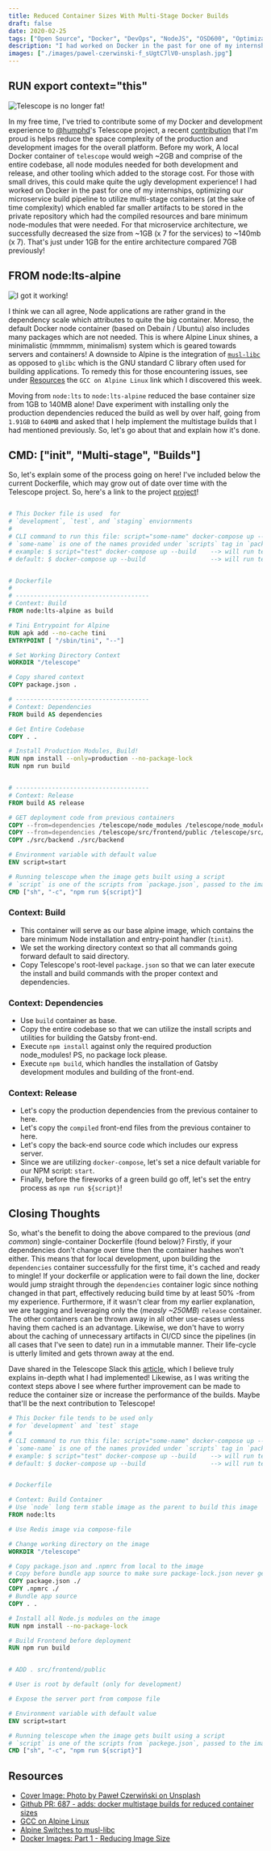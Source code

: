 ```yaml
---
title: Reduced Container Sizes With Multi-Stage Docker Builds
draft: false
date: 2020-02-25
tags: ["Open Source", "Docker", "DevOps", "NodeJS", "OSD600", "Optimizations"]
description: "I had worked on Docker in the past for one of my internships, optimizing our microservice build pipeline to utilize multi-stage containers (at the sake of time complexity) which enabled far smaller artifacts to be stored in the private repository which had the compiled resources and bare minimum node-modules that were needed. For that microservice architecture, we successfully decreased the size from ~1GB (x 7 for the services) to ~140mb (x 7). That's just under 1GB for the entire architecture compared 7GB previously!"
images: ["./images/pawel-czerwinski-f_sUgtC7lV0-unsplash.jpg"]
---
```


## RUN export context="this"

![Telescope is no longer fat!](./images/Pocket-Telescope.png)

In my free time, I've tried to contribute some of my Docker and development experience to [@humphd](twitter.com/@humpd)'s Telescope project, a recent [contribution](https://github.com/Seneca-CDOT/telescope/pull/687) that I'm proud is helps reduce the space complexity of the production and development images for the overall platform. Before my work, A local Docker container of `telescope` would weigh ~2GB and comprise of the entire codebase, all node modules needed for both development and release, and other tooling which added to the storage cost. For those with small drives, this could make quite the ugly development experience! I had worked on Docker in the past for one of my internships, optimizing our microservice build pipeline to utilize multi-stage containers (at the sake of time complexity) which enabled far smaller artifacts to be stored in the private repository which had the compiled resources and bare minimum node-modules that were needed. For that microservice architecture, we successfully decreased the size from ~1GB (x 7 for the services) to ~140mb (x 7). That's just under 1GB for the entire architecture compared 7GB previously!

## FROM node:lts-alpine

![I got it working!](./images/I-Got-It-Working.png)

I think we can all agree, Node applications are rather grand in the dependency scale which attributes to quite the big container. Moreso, the default Docker node container (based on Debain / Ubuntu) also includes many packages which are not needed. This is where Alpine Linux shines, a minimalistic (mmmmm, minimalism) system which is geared towards servers and containers! A downside to Alpine is the integration of [`musl-libc`](https://alpinelinux.org/posts/Alpine-Linux-has-switched-to-musl-libc.html) as opposed to `glibc` which is the GNU standard C library often used for building applications. To remedy this for those encountering issues, see under [Resources](#resources) the `GCC on Alpine Linux` link which I discovered this week.

Moving from `node:lts` to `node:lts-alpine` reduced the base container size from 1GB to 140MB alone! Dave experiment with installing only the production dependencies reduced the build as well by over half, going from `1.91GB` to `640MB` and asked that I help implement the multistage builds that I had mentioned previously. So, let's go about that and explain how it's done.

## CMD: ["init", "Multi-stage", "Builds"]

So, let's explain some of the process going on here! I've included below the current Dockerfile, which may grow out of date over time with the Telescope project. So, here's a link to the project [project](https://github.com/Seneca-CDOT/telescope/)!

```dockerfile

# This Docker file is used  for
# `development`, `test`, and `staging` enviornments
#
# CLI command to run this file: script="some-name" docker-compose up --build
# `some-name` is one of the names provided under `scripts` tag in `package.json` file
# example: $ script="test" docker-compose up --build    --> will run telescope with `test` script
# default: $ docker-compose up --build                  --> will run telescope with `start` script


# Dockerfile
#
# -------------------------------------
# Context: Build
FROM node:lts-alpine as build

# Tini Entrypoint for Alpine
RUN apk add --no-cache tini
ENTRYPOINT [ "/sbin/tini", "--"]

# Set Working Directory Context
WORKDIR "/telescope"

# Copy shared context
COPY package.json .

# -------------------------------------
# Context: Dependencies
FROM build AS dependencies

# Get Entire Codebase
COPY . .

# Install Production Modules, Build!
RUN npm install --only=production --no-package-lock
RUN npm run build


# -------------------------------------
# Context: Release
FROM build AS release

# GET deployment code from previous containers
COPY --from=dependencies /telescope/node_modules /telescope/node_modules
COPY --from=dependencies /telescope/src/frontend/public /telescope/src/frontend/public
COPY ./src/backend ./src/backend

# Environment variable with default value
ENV script=start

# Running telescope when the image gets built using a script
# `script` is one of the scripts from `package.json`, passed to the image
CMD ["sh", "-c", "npm run ${script}"]
```

### Context: Build

- This container will serve as our base alpine image, which contains the bare minimum Node installation and entry-point handler (`tinit`).
- We set the working directory context so that all commands going forward default to said directory.
- Copy Telescope's root-level `package.json` so that we can later execute the install and build commands with the proper context and dependencies.

### Context: Dependencies

- Use `build` container as base.
- Copy the entire codebase so that we can utilize the install scripts and utilities for building the Gatsby front-end.
- Execute `npm install` against only the required production node_modules! PS, no package lock please.
- Execute `npm build`, which handles the installation of Gatsby development modules and building of the front-end.

### Context: Release

- Let's copy the production dependencies from the previous container to here.
- Let's copy the `compiled` front-end files from the previous container to here.
- Let's copy the back-end source code which includes our express server.
- Since we are utilizing `docker-compose`, let's set a nice default variable for our NPM script: `start`.
- Finally, before the fireworks of a green build go off, let's set the entry process as `npm run ${script}`!

## Closing Thoughts

So, what's the benefit to doing the above compared to the previous (_and common_) single-container Dockerfile (found below)? Firstly, if your dependencies don't change over time then the container hashes won't either. This means that for local development, upon building the `dependencies` container successfully for the first time, it's cached and ready to mingle! If your dockerfile or application were to fail down the line, docker would jump straight through the `dependencies` container logic since nothing changed in that part, effectively reducing build time by at least 50% -from my experience. Furthermore, if it wasn't clear from my earlier explanation, we are tagging and leveraging only the (_measly ~250MB_) `release` container. The other containers can be thrown away in all other use-cases unless having them cached is an advantage. Likewise, we don't have to worry about the caching of unnecessary artifacts in CI/CD since the pipelines (in all cases that I've seen to date) run in a immutable manner. Their life-cycle is utterly limited and gets thrown away at the end.

Dave shared in the Telescope Slack this [article](https://www.ardanlabs.com/blog/2020/02/docker-images-part1-reducing-image-size.html), which I believe truly explains in-depth what I had implemented! Likewise, as I was writing the context steps above I see where further improvement can be made to reduce the container size or increase the performance of the builds. Maybe that'll be the next contribution to Telescope!

```dockerfile
# This Docker file tends to be used only
# for `development` and `test` stage
#
# CLI command to run this file: script="some-name" docker-compose up --build
# `some-name` is one of the names provided under `scripts` tag in `package.json` file
# example: $ script="test" docker-compose up --build    --> will run telescope with `test` script
# default: $ docker-compose up --build                  --> will run telescope with `start` script


# Dockerfile

# Context: Build Container
# Use `node` long term stable image as the parent to build this image
FROM node:lts

# Use Redis image via compose-file

# Change working directory on the image
WORKDIR "/telescope"

# Copy package.json and .npmrc from local to the image
# Copy before bundle app source to make sure package-lock.json never gets involved
COPY package.json ./
COPY .npmrc ./
# Bundle app source
COPY . .

# Install all Node.js modules on the image
RUN npm install --no-package-lock

# Build Frontend before deployment
RUN npm run build


# ADD . src/frontend/public

# User is root by default (only for development)

# Expose the server port from compose file

# Environment variable with default value
ENV script=start

# Running telescope when the image gets built using a script
# `script` is one of the scripts from `packege.json`, passed to the image
CMD ["sh", "-c", "npm run ${script}"]
```

## Resources

- [Cover Image: Photo by Paweł Czerwiński on Unsplash](https://unsplash.com/photos/f_sUgtC7lV0)
- [Github PR: 687 - adds: docker multistage builds for reduced container sizes](https://github.com/Seneca-CDOT/telescope/pull/687)
- [GCC on Alpine Linux](https://wiki.alpinelinux.org/wiki/GCC)
- [Alpine Switches to musl-libc](https://alpinelinux.org/posts/Alpine-Linux-has-switched-to-musl-libc.html)
- [Docker Images: Part 1 - Reducing Image Size](https://www.ardanlabs.com/blog/2020/02/docker-images-part1-reducing-image-size.html)
